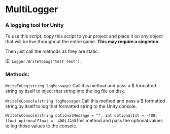 <h1>MultiLogger</h1>
<h3>A logging tool for Unity</h3>
To use this script, copy this script to your project and place it on any object that will be live throughout the entire game. <b>This may require a singleton.</b>

Then just call the methods as they are static. 

IE:
`Logger.WriteToLog("test test");`
  
<h3>Methods:</h3>

`WriteToLog(string logMessage)`
Call this method and pass a $ formatted string by itself to inject that string into the log file on disk.

`WriteToConsole(string logMessage)`
Call this method and pass a $ formatted string by itself to log that formatted string to the Unity console.

`WriteToConsole(string optionalMessage = "", int optionalInt = -400, float optionalFloat = -400)`
Call this method and pass the optional values to log those values to the console.
